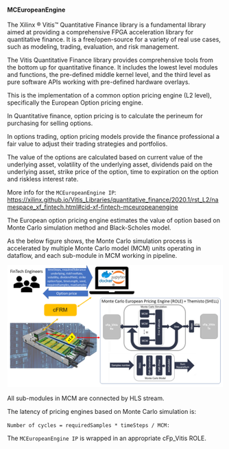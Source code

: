 #### MCEuropeanEngine 



The Xilinx ® Vitis™ Quantitative Finance library is a fundamental library aimed at providing a comprehensive FPGA acceleration library for quantitative finance. It is a free/open-source for a variety of real use cases, such as modeling, trading, evaluation, and risk management.

The Vitis Quantitative Finance library provides comprehensive tools from the bottom up for quantitative finance. It includes the lowest level modules and functions, the pre-defined middle kernel level, and the third level as pure software APIs working with pre-defined hardware overlays.

This is the implementation of a common option pricing engine (L2 level), specifically the European Option pricing engine.

In Quantitative finance, option pricing is to calculate the perineum for purchasing for selling options.

In options trading, option pricing models provide the finance professional a fair value to adjust their trading strategies and portfolios.

The value of the options are calculated based on current value of the underlying asset, volatility of the underlying asset, dividends paid on the underlying asset, strike price of the option, time to expiration on the option and riskless interest rate.

More info for the `MCEuropeanEngine IP`: https://xilinx.github.io/Vitis_Libraries/quantitative_finance/2020.1/rst_L2/namespace_xf_fintech.html#cid-xf-fintech-mceuropeanengine

The European option pricing engine estimates the value of option based on Monte Carlo simulation method and Black-Scholes model.

As the below figure shows, the Monte Carlo simulation process is accelerated by multiple Monte Carlo model (MCM) units operating in dataflow, and each sub-module in MCM working in pipeline.

![Oveview of Vitis Quantitative Finance MCEuropeanEngine workflow](../../../../doc/cFp_Vitis_mce.png)

All sub-modules in MCM are connected by HLS stream.

The latency of pricing engines based on Monte Carlo simulation is:

`Number of cycles = requiredSamples * timeSteps / MCM:`

The `MCEuropeanEngine IP` is wrapped in an appropriate cFp_Vitis ROLE.